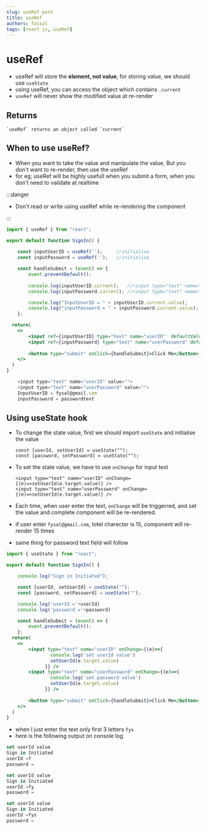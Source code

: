 ```yaml
---
slug: useRef post
title: useRef
authors: faisal
tags: [react js, useRef]
---
```


# useRef

* useRef will store the **element, not value**, for storing value, we should use `useState`
* using useRef, you can access the object which contains `.current`
* `useRef` will never show the modified value at re-render

## Returns

    `useRef` returns an object called `current`

## When to use useRef?
* When you want to take the value and manipulate the value, But you don't want to re-render, then use the useRef
* for eg; useRef will be highly usefull when you submit a form, when you don't need to validate at realtime

:::danger

* Don't read or write using useRef while re-rendering the component

:::

```jsx title="using useRef hook"
import { useRef } from "react";

export default function SignIn() {
 
    const inputUserID = useRef('');     //initialise
    const inputPassword = useRef('');   //initialise

    const handleSubmit = (event) => {
        event.preventDefault();
        
        console.log(inputUserID.current);   //<input type="text" name="userID" value="">
        console.log(inputPassword.current); //<input type="text" name="userPassword" value="">

        console.log("InputUserID = " + inputUserID.current.value);      //InputUserID = fysal@gmail.com
        console.log("inputPassword = " + inputPassword.current.value);  //inputPassword = passwordtext
    };

  return(
    <>
        <input ref={inputUserID} type="text" name="userID"  defaultValue=""/>
        <input ref={inputPassword} type="text" name="userPassword" defaultValue="" />
           
        <button type="submit" onClick={handleSubmit}>Click Me</button>
    </>
  )
}
```

```js title="console log output"
    <input type="text" name="userID" value="">
    <input type="text" name="userPassword" value="">
    InputUserID = fysal@gmail.com
    inputPassword = passwordtext
```

## Using useState hook

* To change the state value, first we should import `useState` and initialise the value
  
      const [userId, setUserId] = useState("");
      const [password, setPassword] = useState("");  

* To set the state value, we have to use `onChange` for input text
    
      <input type="text" name="userID" onChange={(e)=>setUserId(e.target.value)} />
      <input type="text" name="userPassword" onChange={(e)=>setUserId(e.target.value)} />

* Each time, when user enter the text, `onChange` will be triggerred, and set the value and complete component will be re-rendered. 
* if user enter `fysal@gmail.com`, totel charecter is 15, component will re-render 15 times
* same thing for password text field will follow

```jsx title="using useState hooks"
import { useState } from "react";

export default function SignIn() {

    console.log("Sign in Initiated");

    const [userId, setUserId] = useState("");
    const [password, setPassword] = useState("");

    console.log('userId ='+userId)
    console.log('password ='+password)

    const handleSubmit = (event) => {
        event.preventDefault();
    };
  return(
    <>
        <input type="text" name="userID" onChange={(e)=>{
                console.log('set userId value')
                setUserId(e.target.value)
              }} />
        <input type="text" name="userPassword" onChange={(e)=>{
                console.log('set password value')
                setUserId(e.target.value)
              }} />
           
        <button type="submit" onClick={handleSubmit}>Click Me</button>
    </>
  )
}
```

* when I just enter the text only first 3 letters `fys`
* here is the following output on console log
  
```js title="console log output"
set userId value
Sign in Initiated
userId =f
password =

set userId value
Sign in Initiated
userId =fy
password =

set userId value
Sign in Initiated
userId =fys
password =
```